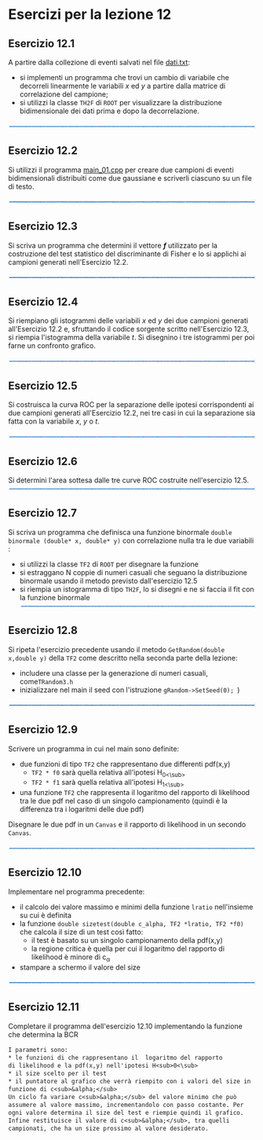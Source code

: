 # Esercizi per la lezione 12

## Esercizio 12.1

A partire dalla collezione di eventi salvati nel file [dati.txt](programmi/dati.txt):
  * si implementi un programma che trovi un cambio di variabile che decorreli linearmente le variabili *x* ed *y*
    a partire dalla matrice di correlazione del campione;
  * si utilizzi la classe ```TH2F``` di ```ROOT``` per visualizzare la distribuzione bidimensionale
    dei dati prima e dopo la decorrelazione.

![linea](../immagini/linea.png)

## Esercizio 12.2 

Si utilizzi il programma [main_01.cpp](programmi/main_01.cpp) per creare due campioni 
di eventi bidimensionali distribuiti come due gaussiane 
e scriverli ciascuno su un file di testo.

![linea](../immagini/linea.png)

## Esercizio 12.3

Si scriva un programma che determini il vettore ***f*** utilizzato per la costruzione del test statistico
del discriminante di Fisher e lo si applichi ai campioni generati nell'Esercizio 12.2.
 
![linea](../immagini/linea.png)

## Esercizio 12.4

Si riempiano gli istogrammi delle variabili *x* ed *y* dei due campioni generati all'Esercizio 12.2 e,
sfruttando il codice sorgente scritto nell'Esercizio 12.3, si riempia l'istogramma della variabile *t*.
Si disegnino i tre istogrammi per poi farne un confronto grafico.

![linea](../immagini/linea.png)

## Esercizio 12.5

Si costruisca la curva ROC per la separazione delle ipotesi corrispondenti ai due campioni generati all'Esercizio 12.2,
nei tre casi in cui la separazione sia fatta con la variabile *x*, *y* o *t*.

![linea](../immagini/linea.png)

## Esercizio 12.6

Si determini l'area sottesa dalle tre curve ROC costruite nell'esercizio 12.5.
![linea](../immagini/linea.png)

## Esercizio 12.7

Si scriva un programma che definisca una funzione binormale ```double binormale (double* x, double* y)``` 
con correlazione nulla tra le  due variabili :
* si utilizzi la classe ```TF2``` di ```ROOT``` per disegnare la funzione
* si estraggano N coppie di numeri casuali che seguano la distribuzione 
  binormale usando il metodo previsto dall'esercizio 12.5
* si riempia un istogramma di tipo ```TH2F```, lo si disegni e ne si faccia il fit con la funzione
  binormale
![linea](../immagini/linea.png)  
  
## Esercizio 12.8
    
Si ripeta l'esercizio precedente usando il metodo ```GetRandom(double x,double y)``` della ```TF2``` 
come descritto nella seconda parte della lezione:
* includere una classe per la generazione di numeri casuali, come```TRandom3.h```
* inizializzare nel main il seed con l'istruzione ```gRandom->SetSeed(0); ```)

![linea](../immagini/linea.png)  
  
## Esercizio 12.9

Scrivere un programma in cui nel main sono definite:
* due funzioni di tipo ```TF2``` che rappresentano due differenti pdf(x,y)
  * ```TF2 * f0``` sarà quella relativa all'ipotesi H<sub>0<\sub>
  * ```TF2 * f1``` sarà quella relativa all'ipotesi H<sub>1<\sub>
* una funzione ```TF2``` che rappresenta il logaritmo del rapporto di likelihood tra 
le due pdf nel caso di un singolo campionamento 
(quindi è la differenza tra i logaritmi delle due pdf)

Disegnare le due pdf in un ```Canvas``` e il rapporto di likelihood in un secondo ```Canvas```.

![linea](../immagini/linea.png)  
  
## Esercizio 12.10

Implementare nel programma precedente:
* il calcolo dei valore massimo e minimi della funzione ```lratio``` nell'insieme su cui è definita
* la funzione ```double sizetest(double c_alpha, TF2 *lratio, TF2 *f0)``` 
che calcola il size di un test così fatto:
  * il test è basato su un singolo campionamento della pdf(x,y)
  * la regione critica è quella per cui il logaritmo del rapporto di likelihood 
    è minore di  c<sub>&alpha;</sub> 
* stampare a schermo il valore del size

![linea](../immagini/linea.png)

## Esercizio 12.11
Completare il programma dell'esercizio 12.10 implementando la funzione che determina la BCR
 ```double DeterminaBCR(TF2 *lratio, TF2 *f0, double alpha, TGraph *gsize)'''
I parametri sono: 
* le funzioni di che rappresentano il  logaritmo del rapporto 
di likelihood e la pdf(x,y) nell'ipotesi H<sub>0<\sub>
* il size scelto per il test
* il puntatore al grafico che verrà riempito con i valori del size in funzione di c<sub>&alpha;</sub>   
Un ciclo fa variare c<sub>&alpha;</sub> del valore minimo che può assumere al valore massimo, incrementandolo con passo costante. Per ogni valore determina il size del test e riempie quindi il grafico.
Infine restituisce il valore di c<sub>&alpha;</sub>, tra quelli campionati, che ha un size prossimo al valore desiderato.
